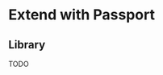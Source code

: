 # Extend with Passport

<!--
https://github.com/ahmetuysal/nest-hackathon-starter

https://github.com/garageScript/c0d3-app
https://github.com/desc-team/desc/
https://github.com/Maison-Hochard/helpr-api/blob/master/prisma/schema.prisma
https://github.com/paulin-crtn/sublizz-nest
https://github.com/sopanatx/nestjs-graphql-prisma-template
-->

<!--
PAST
https://github.com/belyaev-dev/hackaton-backend
-->

## Library

TODO

<!--
# .env
SECRET_KEY='S3cr3t_K@Key'

# src/common/constants/env.ts
export const SECRET_KEY = process.env.SECRET_KEY

# src/modules/config/app.config.ts
export default registerAs('app', () => ({
  // ...
  secretKey: SECRET_KEY,
}))

# src/modules/config/config.module.ts
const validationSchema = Joi.object({
  // ...
  SECRET_KEY: Joi.string().required(),
})
-->
